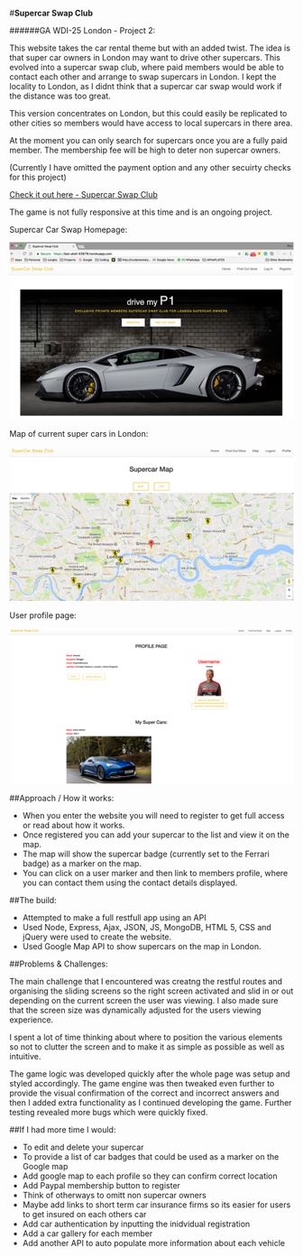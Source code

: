 #**Supercar Swap Club**

######GA WDI-25 London - Project 2:

This website takes the car rental theme but with an added twist. The idea is that super car owners in London may want to drive other supercars. This evolved into a supercar swap club, where paid members would be able to contact each other and arrange to swap supercars in London. I kept the locality to London, as I didnt think that a supercar car swap would work if the distance was too great.

This version concentrates on London, but this could easily be replicated to other cities so members would have access to local supercars in there area. 

At the moment you can only search for supercars once you are a fully paid member. The membership fee will be high to deter non supercar owners.

(Currently I have omitted the payment option and any other secuirty checks for this project)

[Check it out here - Supercar Swap Club](https://fast-atoll-53678.herokuapp.com/)

The game is not fully responsive at this time and is an ongoing project.

Supercar Car Swap Homepage:

![Supercar Car Swap](https://github.com/1Guv/WDI-25-Project-2/blob/master/src/assets/images/Screen-Shot-1.png?raw=true "Supercar Car Swap homepage screen shot")

Map of current super cars in London:

![Supercar Car Swap](https://github.com/1Guv/WDI-25-Project-2/blob/master/src/assets/images/Screen-Shot-2.png?raw=true "Supercar Car Swap map")

User profile page:

![Supercar Car Swap](https://github.com/1Guv/WDI-25-Project-2/blob/master/src/assets/images/Screen-Shot-3.png?raw=true "Supercar Car Swap map")

##Approach / How it works:

* When you enter the website you will need to register to get full access or read about how it works.
* Once registered you can add your supercar to the list and view it on the map.
* The map will show the supercar badge (currently set to the Ferrari badge) as a marker on the map.
* You can click on a user marker and then link to members profile, where you can contact them using the contact details displayed.

##The build:

* Attempted to make a full restfull app using an API
* Used Node, Express, Ajax, JSON, JS, MongoDB, HTML 5, CSS and jQuery were used to create the website.
* Used Google Map API to show supercars on the map in London.

##Problems & Challenges:


The main challenge that I encountered was creatng the restful routes and organising the sliding screens so the right screen activated and slid in or out depending on the current screen the user was viewing. I also made sure that the screen size was dynamically adjusted for the users viewing experience.

I spent a lot of time thinking about where to position the various elements so not to clutter the screen and to make it as simple as possible as well as intuitive.

The game logic was developed quickly after the whole page was setup and styled accordingly. The game engine was then tweaked even further to provide the visual confirmation of the correct and incorrect answers and then I added extra functionality as I continued developing the game. Further testing revealed more bugs which were quickly fixed.

##If I had more time I would:

- To edit and delete your supercar
- To provide a list of car badges that could be used as a marker on the Google map
- Add google map to each profile so they can confirm correct location
- Add Paypal membership button to register
- Think of otherways to omitt non supercar owners
- Maybe add links to short term car insurance firms so its easier for users to get insured on each others car
- Add car authentication by inputting the inidvidual registration
- Add a car gallery for each member
- Add another API to auto populate more information about each vehicle
